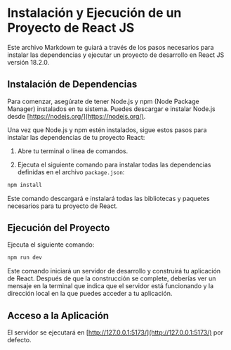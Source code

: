 # Instalación y Ejecución de un Proyecto de React JS

Este archivo Markdown te guiará a través de los pasos necesarios para instalar las dependencias y ejecutar un proyecto de desarrollo en React JS versión 18.2.0.

## Instalación de Dependencias

Para comenzar, asegúrate de tener Node.js y npm (Node Package Manager) instalados en tu sistema. Puedes descargar e instalar Node.js desde [https://nodejs.org/](https://nodejs.org/).

Una vez que Node.js y npm estén instalados, sigue estos pasos para instalar las dependencias de tu proyecto React:

1. Abre tu terminal o línea de comandos.

2. Ejecuta el siguiente comando para instalar todas las dependencias definidas en el archivo `package.json`:

```bash
npm install
```

Este comando descargará e instalará todas las bibliotecas y paquetes necesarios para tu proyecto de React.

## Ejecución del Proyecto

Ejecuta el siguiente comando:	

```bash
npm run dev
```
Este comando iniciará un servidor de desarrollo y construirá tu aplicación de React. Después de que la construcción se complete, deberías ver un mensaje en la terminal que indica que el servidor está funcionando y la dirección local en la que puedes acceder a tu aplicación.

## Acceso a la Aplicación

El servidor se ejecutará en [http://127.0.0.1:5173/](http://127.0.0.1:5173/) por defecto.
